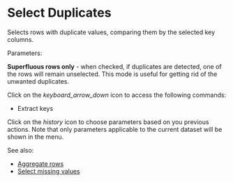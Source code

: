 <!-- TITLE: Select Duplicates -->
<!-- SUBTITLE: -->

# Select Duplicates

Selects rows with duplicate values, comparing them by the selected key columns.

Parameters:

**Superfluous rows only** \- when checked, if duplicates are detected, one of the rows will remain unselected. 
This mode is useful for getting rid of the unwanted duplicates. 

Click on the _keyboard_arrow_down_ icon to access the following commands:

  * Extract keys 

Click on the _history_ icon to choose parameters based on you previous actions. Note that only
parameters applicable to the current dataset will be shown in the menu.

See also:

  * [Aggregate rows](aggregate-rows.md)
  * [Select missing values](select-missing-values.md)
